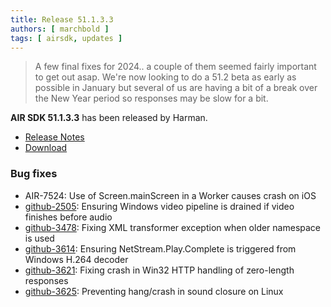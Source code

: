```yaml
---
title: Release 51.1.3.3
authors: [ marchbold ]
tags: [ airsdk, updates ]
---
```


> A few final fixes for 2024.. a couple of them seemed fairly important to get out asap. We're now looking to do a 51.2 beta as early as possible in January but several of us are having a bit of a break over the New Year period so responses may be slow for a bit.

**AIR SDK 51.1.3.3** has been released by Harman.  

- [Release Notes](https://airsdk.harman.com/api/versions/51.1.3.3/release-notes/Release_Notes_AIR_SDK_51.1.3.pdf)  
- [Download](https://airsdk.harman.com/download/51.1.3.3)  


### Bug fixes

- AIR-7524: Use of Screen.mainScreen in a Worker causes crash on iOS
- [github-2505](https://github.com/airsdk/Adobe-Runtime-Support/issues/2505): Ensuring Windows video pipeline is drained if video finishes before audio
- [github-3478](https://github.com/airsdk/Adobe-Runtime-Support/issues/3478): Fixing XML transformer exception when older namespace is used
- [github-3614](https://github.com/airsdk/Adobe-Runtime-Support/issues/3614): Ensuring NetStream.Play.Complete is triggered from Windows H.264 decoder
- [github-3621](https://github.com/airsdk/Adobe-Runtime-Support/issues/3621): Fixing crash in Win32 HTTP handling of zero-length responses
- [github-3625](https://github.com/airsdk/Adobe-Runtime-Support/issues/3625): Preventing hang/crash in sound closure on Linux

